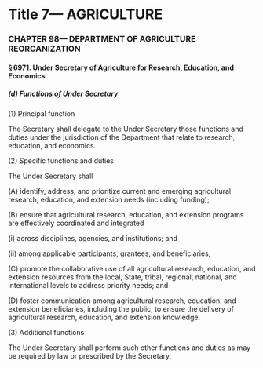 
# Title 7— AGRICULTURE
### CHAPTER 98— DEPARTMENT OF AGRICULTURE REORGANIZATION
#### § 6971. Under Secretary of Agriculture for Research, Education, and Economics
##### (d) Functions of Under Secretary

(1) Principal function

The Secretary shall delegate to the Under Secretary those functions and duties under the jurisdiction of the Department that relate to research, education, and economics.

(2) Specific functions and duties

The Under Secretary shall

(A) identify, address, and prioritize current and emerging agricultural research, education, and extension needs (including funding);

(B) ensure that agricultural research, education, and extension programs are effectively coordinated and integrated

(i) across disciplines, agencies, and institutions; and

(ii) among applicable participants, grantees, and beneficiaries;

(C) promote the collaborative use of all agricultural research, education, and extension resources from the local, State, tribal, regional, national, and international levels to address priority needs; and

(D) foster communication among agricultural research, education, and extension beneficiaries, including the public, to ensure the delivery of agricultural research, education, and extension knowledge.

(3) Additional functions

The Under Secretary shall perform such other functions and duties as may be required by law or prescribed by the Secretary.
